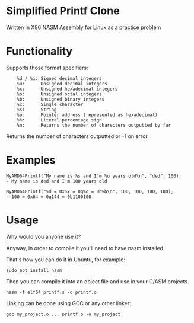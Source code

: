 # Simplified Printf Clone
Written in X86 NASM Assembly for Linux as a practice problem

# Functionality
Supports those format specifiers:
```
    %d / %i: Signed decimal integers
    %u:      Unsigned decimal integers
    %x:      Unsigned hexadecimal integers
    %o:      Unsigned octal integers
    %b:      Unsigned binary integers
    %c:      Single character
    %s:      String
    %p:      Pointer address (represented as hexadecimal)
    %%:      Literal percentage sign
    %n:      Returns the number of charecters outputted by far
```

Returns the number of characters outputted or -1 on error.

# Examples
```
MyAMD64Printf("My name is %s and I'm %u years old\n", "ded", 100);
- My name is ded and I'm 100 years old
```
```
MyAMD64Printf("%d = 0x%x = 0q%o = 0b%b\n", 100, 100, 100, 100);
- 100 = 0x64 = 0q144 = 0b1100100
```

# Usage

Why would you anyone use it? 

Anyway, in order to compile it you'll need to have nasm installed.

That's how you can do it in Ubuntu, for example:
```
sudo apt install nasm
```
Then you can compile it into an object file and use in your C/ASM projects.
```
nasm -f elf64 printf.s -o printf.o
```
Linking can be done using GCC or any other linker:
```
gcc my_project.o ... printf.o -o my_project
```
